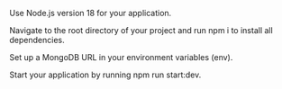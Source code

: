 Use Node.js version 18 for your application.

Navigate to the root directory of your project and run npm i to install all dependencies.

Set up a MongoDB URL in your environment variables (env).

Start your application by running npm run start:dev.

